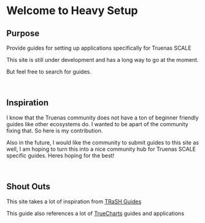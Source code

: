 # Welcome to Heavy Setup

## Purpose

Provide guides for setting up applications specifically for Truenas SCALE

This site is still under development and has a long way to go at the moment. 

But feel free to search for guides.

<br />

## Inspiration

I know that the Truenas community does not have a ton of beginner friendly guides like other ecosystems do. I wanted to be apart of the community fixing that. So here is my contribution.

Also in the future, I would like the community to submit guides to this site as well, I am hoping to turn this into a nice community hub for Truenas SCALE specific guides. Heres hoping for the best!

<br >

## Shout Outs 

This site takes a lot of inspiration from [TRaSH Guides](https://trash-guides.info/)

This guide also references a lot of [TrueCharts](https://truecharts.org) guides and applications
